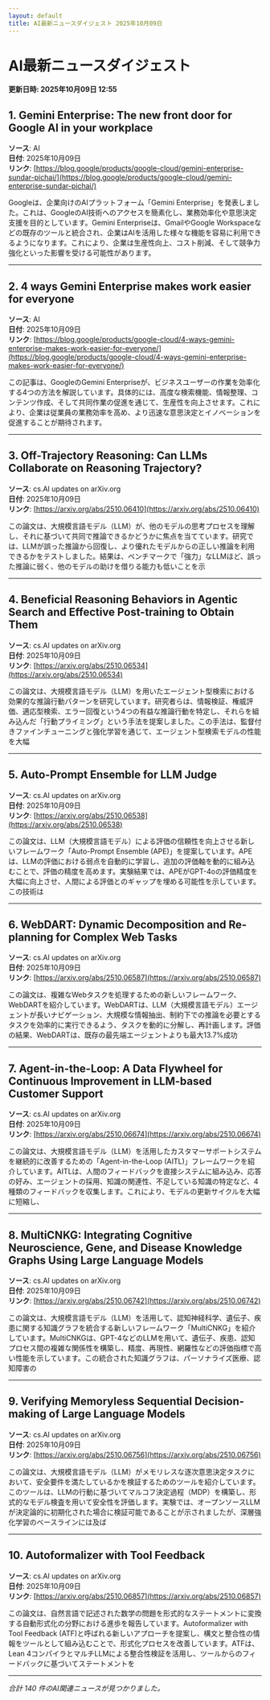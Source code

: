 ```yaml
---
layout: default
title: AI最新ニュースダイジェスト 2025年10月09日
---
```


# AI最新ニュースダイジェスト
**更新日時: 2025年10月09日 12:55**

## 1. Gemini Enterprise: The new front door for Google AI in your workplace

**ソース**: AI  
**日付**: 2025年10月09日  
**リンク**: [https://blog.google/products/google-cloud/gemini-enterprise-sundar-pichai/](https://blog.google/products/google-cloud/gemini-enterprise-sundar-pichai/)  

Googleは、企業向けのAIプラットフォーム「Gemini Enterprise」を発表しました。これは、GoogleのAI技術へのアクセスを簡素化し、業務効率化や意思決定支援を目的としています。Gemini Enterpriseは、GmailやGoogle Workspaceなどの既存のツールと統合され、企業はAIを活用した様々な機能を容易に利用できるようになります。これにより、企業は生産性向上、コスト削減、そして競争力強化といった影響を受ける可能性があります。
  

---

## 2. 4 ways Gemini Enterprise makes work easier for everyone

**ソース**: AI  
**日付**: 2025年10月09日  
**リンク**: [https://blog.google/products/google-cloud/4-ways-gemini-enterprise-makes-work-easier-for-everyone/](https://blog.google/products/google-cloud/4-ways-gemini-enterprise-makes-work-easier-for-everyone/)  

この記事は、GoogleのGemini Enterpriseが、ビジネスユーザーの作業を効率化する4つの方法を解説しています。具体的には、高度な検索機能、情報整理、コンテンツ作成、そして共同作業の促進を通じて、生産性を向上させます。これにより、企業は従業員の業務効率を高め、より迅速な意思決定とイノベーションを促進することが期待されます。
  

---

## 3. Off-Trajectory Reasoning: Can LLMs Collaborate on Reasoning Trajectory?

**ソース**: cs.AI updates on arXiv.org  
**日付**: 2025年10月09日  
**リンク**: [https://arxiv.org/abs/2510.06410](https://arxiv.org/abs/2510.06410)  

この論文は、大規模言語モデル（LLM）が、他のモデルの思考プロセスを理解し、それに基づいて共同で推論できるかどうかに焦点を当てています。研究では、LLMが誤った推論から回復し、より優れたモデルからの正しい推論を利用できるかをテストしました。結果は、ベンチマークで「強力」なLLMほど、誤った推論に弱く、他のモデルの助けを借りる能力も低いことを示  

---

## 4. Beneficial Reasoning Behaviors in Agentic Search and Effective Post-training to Obtain Them

**ソース**: cs.AI updates on arXiv.org  
**日付**: 2025年10月09日  
**リンク**: [https://arxiv.org/abs/2510.06534](https://arxiv.org/abs/2510.06534)  

この論文は、大規模言語モデル（LLM）を用いたエージェント型検索における効果的な推論行動パターンを研究しています。研究者らは、情報検証、権威評価、適応型検索、エラー回復という4つの有益な推論行動を特定し、それらを組み込んだ「行動プライミング」という手法を提案しました。この手法は、監督付きファインチューニングと強化学習を通じて、エージェント型検索モデルの性能を大幅  

---

## 5. Auto-Prompt Ensemble for LLM Judge

**ソース**: cs.AI updates on arXiv.org  
**日付**: 2025年10月09日  
**リンク**: [https://arxiv.org/abs/2510.06538](https://arxiv.org/abs/2510.06538)  

この論文は、LLM（大規模言語モデル）による評価の信頼性を向上させる新しいフレームワーク「Auto-Prompt Ensemble (APE)」を提案しています。APEは、LLMの評価における弱点を自動的に学習し、追加の評価軸を動的に組み込むことで、評価の精度を高めます。実験結果では、APEがGPT-4oの評価精度を大幅に向上させ、人間による評価とのギャップを埋める可能性を示しています。この技術は  

---

## 6. WebDART: Dynamic Decomposition and Re-planning for Complex Web Tasks

**ソース**: cs.AI updates on arXiv.org  
**日付**: 2025年10月09日  
**リンク**: [https://arxiv.org/abs/2510.06587](https://arxiv.org/abs/2510.06587)  

この論文は、複雑なWebタスクを処理するための新しいフレームワーク、WebDARTを紹介しています。WebDARTは、LLM（大規模言語モデル）エージェントが長いナビゲーション、大規模な情報抽出、制約下での推論を必要とするタスクを効率的に実行できるよう、タスクを動的に分解し、再計画します。評価の結果、WebDARTは、既存の最先端エージェントよりも最大13.7%成功  

---

## 7. Agent-in-the-Loop: A Data Flywheel for Continuous Improvement in LLM-based Customer Support

**ソース**: cs.AI updates on arXiv.org  
**日付**: 2025年10月09日  
**リンク**: [https://arxiv.org/abs/2510.06674](https://arxiv.org/abs/2510.06674)  

この論文は、大規模言語モデル（LLM）を活用したカスタマーサポートシステムを継続的に改善するための「Agent-in-the-Loop (AITL)」フレームワークを紹介しています。AITLは、人間のフィードバックを直接システムに組み込み、応答の好み、エージェントの採用、知識の関連性、不足している知識の特定など、4種類のフィードバックを収集します。これにより、モデルの更新サイクルを大幅に短縮し、  

---

## 8. MultiCNKG: Integrating Cognitive Neuroscience, Gene, and Disease Knowledge Graphs Using Large Language Models

**ソース**: cs.AI updates on arXiv.org  
**日付**: 2025年10月09日  
**リンク**: [https://arxiv.org/abs/2510.06742](https://arxiv.org/abs/2510.06742)  

この論文は、大規模言語モデル（LLM）を活用して、認知神経科学、遺伝子、疾患に関する知識グラフを統合する新しいフレームワーク「MultiCNKG」を紹介しています。MultiCNKGは、GPT-4などのLLMを用いて、遺伝子、疾患、認知プロセス間の複雑な関係性を構築し、精度、再現性、網羅性などの評価指標で高い性能を示しています。この統合された知識グラフは、パーソナライズ医療、認知障害の  

---

## 9. Verifying Memoryless Sequential Decision-making of Large Language Models

**ソース**: cs.AI updates on arXiv.org  
**日付**: 2025年10月09日  
**リンク**: [https://arxiv.org/abs/2510.06756](https://arxiv.org/abs/2510.06756)  

この論文は、大規模言語モデル（LLM）がメモリレスな逐次意思決定タスクにおいて、安全要件を満たしているかを検証するためのツールを紹介しています。このツールは、LLMの行動に基づいてマルコフ決定過程（MDP）を構築し、形式的なモデル検査を用いて安全性を評価します。実験では、オープンソースLLMが決定論的に初期化された場合に検証可能であることが示されましたが、深層強化学習のベースラインには及ば  

---

## 10. Autoformalizer with Tool Feedback

**ソース**: cs.AI updates on arXiv.org  
**日付**: 2025年10月09日  
**リンク**: [https://arxiv.org/abs/2510.06857](https://arxiv.org/abs/2510.06857)  

この論文は、自然言語で記述された数学の問題を形式的なステートメントに変換する自動形式化の分野における進歩を報告しています。Autoformalizer with Tool Feedback (ATF)と呼ばれる新しいアプローチを提案し、構文と整合性の情報をツールとして組み込むことで、形式化プロセスを改善しています。ATFは、Lean 4コンパイラとマルチLLMによる整合性検証を活用し、ツールからのフィードバックに基づいてステートメントを  

---

*合計 140 件のAI関連ニュースが見つかりました。*
